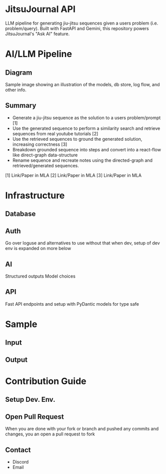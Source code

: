 # JitsuJournal API
LLM pipeline for generating jiu-jitsu sequences given a users problem (i.e. problem/query). Built with FastAPI and Gemini, this repository powers JitsuJournal's "Ask AI" feature.

# AI/LLM Pipeline
## Diagram
Sample image showing an illustration of the models, db store, log flow, and other info.
## Summary
- Generate a jiu-jitsu sequence as the solution to a users problem/prompt [1]
- Use the generated sequence to perform a similarity search and retrieve sequences from real youtube tutorials [2]
- Use the retrieved sequences to ground the generated solution, increasing correctness [3]
- Breakdown grounded sequence into steps and convert into a react-flow like direct-graph data-structure
- Rename sequence and recreate notes using the directed-graph and retrieved/generated sequences.

[1] Link/Paper in MLA
[2] Link/Paper in MLA
[3] Link/Paper in MLA

# Infrastructure


## Database

## Auth 
Go over loguse and alternatives to use without that when dev, setup of dev env is expanded on more below

## AI
Structured outputs
Model choices

## API
Fast API endpoints and setup with PyDantic models for type safe


# Sample
## Input
## Output


# Contribution Guide
## Setup Dev. Env.
## Open Pull Request
When you are done with your fork or branch and pushed any commits and changes, you an open a pull request to fork
## Contact
- Discord
- Email